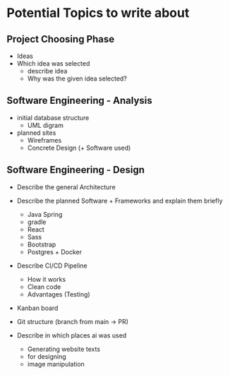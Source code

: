 # Potential Topics to write about

## Project Choosing Phase

-   Ideas
-   Which idea was selected
    -   describe idea
    -   Why was the given idea selected?

## Software Engineering - Analysis

-   initial database structure
    -   UML digram
-   planned sites
    -   Wireframes
    -   Concrete Design (+ Software used)

## Software Engineering - Design

-   Describe the general Architecture

-   Describe the planned Software + Frameworks and explain them briefly

    -   Java Spring
    -   gradle
    -   React
    -   Sass
    -   Bootstrap
    -   Postgres + Docker

-   Describe CI/CD Pipeline

    -   How it works
    -   Clean code
    -   Advantages (Testing)

-   Kanban board

-   Git structure (branch from main -> PR)

-   Describe in which places ai was used
    -   Generating website texts
    -   for designing
    -   image manipulation
